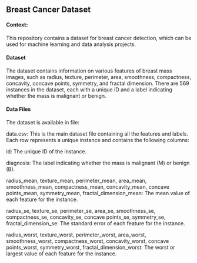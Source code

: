 
## Breast Cancer Dataset


#### Context:

This repository contains a dataset for breast cancer detection, which can be used for machine learning and data analysis projects. 

#### Dataset
The dataset contains information on various features of breast mass images, such as radius, texture, perimeter, area, smoothness, compactness, concavity, concave points, symmetry, and fractal dimension. There are 569 instances in the dataset, each with a unique ID and a label indicating whether the mass is malignant or benign.
#### Data Files

The dataset is available in file:

data.csv: This is the main dataset file containing all the features and labels. Each row represents a unique instance and contains the following columns:

id: The unique ID of the instance.

diagnosis: The label indicating whether the mass is malignant (M) or benign (B).

radius_mean, texture_mean, perimeter_mean, area_mean, smoothness_mean, compactness_mean, concavity_mean, concave points_mean, symmetry_mean, fractal_dimension_mean: The mean value of each feature for the instance.

radius_se, texture_se, perimeter_se, area_se, smoothness_se, compactness_se, concavity_se, concave points_se, symmetry_se, fractal_dimension_se: The standard error of each feature for the instance.

radius_worst, texture_worst, perimeter_worst, area_worst, smoothness_worst, compactness_worst, concavity_worst, concave points_worst, symmetry_worst, fractal_dimension_worst: The worst or largest value of each feature for the instance.
